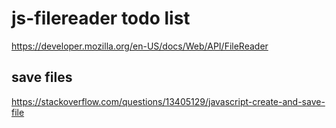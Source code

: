 # js-filereader todo list

https://developer.mozilla.org/en-US/docs/Web/API/FileReader

## save files

https://stackoverflow.com/questions/13405129/javascript-create-and-save-file
